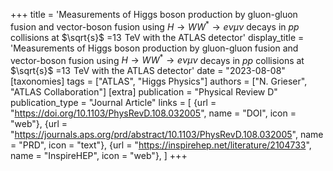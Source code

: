 +++
title = 'Measurements of Higgs boson production by gluon-gluon fusion and vector-boson fusion using $H \rightarrow WW^{*} \rightarrow e\nu\mu\nu$ decays in $pp$ collisions at $\sqrt{s}$ =13  TeV with the ATLAS detector'
display_title = 'Measurements of Higgs boson production by gluon-gluon fusion and vector-boson fusion using $H \rightarrow WW^{*} \rightarrow e\nu\mu\nu$ decays in $pp$ collisions at $\sqrt{s}$ =13  TeV with the ATLAS detector'
date = "2023-08-08"
[taxonomies]
tags = ["ATLAS", "Higgs Physics"]
authors = ["N. Grieser", "ATLAS Collaboration"]
[extra]
publication = "Physical Review D"
publication_type = "Journal Article"
links = [
    {url = "https://doi.org/10.1103/PhysRevD.108.032005", name = "DOI", icon = "web"},
    {url = "https://journals.aps.org/prd/abstract/10.1103/PhysRevD.108.032005", name = "PRD", icon = "text"},
    {url = "https://inspirehep.net/literature/2104733", name = "InspireHEP", icon = "web"},
]
+++
